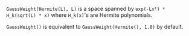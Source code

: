 `GaussWeight(Hermite(L), L)` is a space spanned by `exp(-Lx²) * H_k(sqrt(L) * x)` where `H_k(x)`'s are Hermite polynomials.

`GaussWeight()` is equivalent to `GaussWeight(Hermite(), 1.0)` by default.
